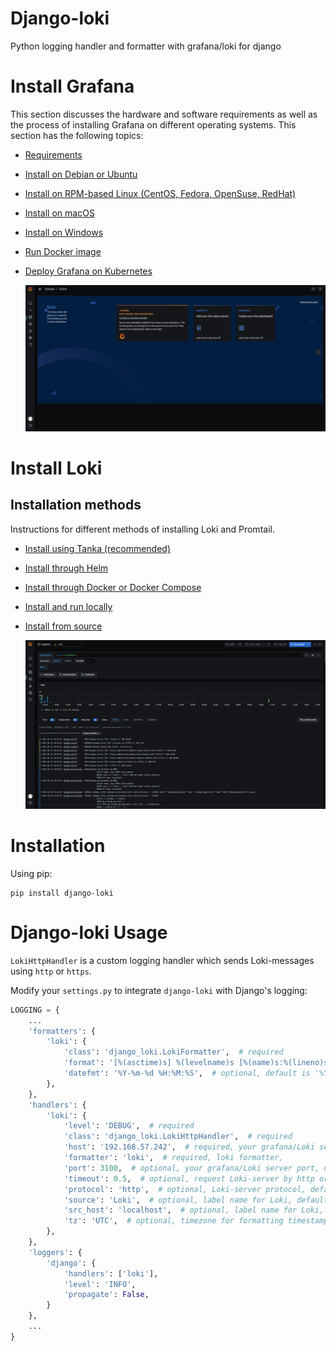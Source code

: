 # Django-loki
Python logging handler and formatter with grafana/loki for django

# Install Grafana

This section discusses the hardware and software requirements as well as the process of installing Grafana on different operating systems. This section has the following topics:

- [Requirements](https://grafana.com/docs/grafana/latest/installation/requirements/)

- [Install on Debian or Ubuntu](https://grafana.com/docs/grafana/latest/installation/debian/)

- [Install on RPM-based Linux (CentOS, Fedora, OpenSuse, RedHat)](https://grafana.com/docs/grafana/latest/installation/rpm/)

- [Install on macOS](https://grafana.com/docs/grafana/latest/installation/mac/)

- [Install on Windows](https://grafana.com/docs/grafana/latest/installation/windows/)

- [Run Docker image](https://grafana.com/docs/grafana/latest/installation/docker/)

- [Deploy Grafana on Kubernetes](https://grafana.com/docs/grafana/latest/installation/kubernetes/)

  ![Grafana](./images/grafana.png)

# Install Loki

## Installation methods

Instructions for different methods of installing Loki and Promtail.

- [Install using Tanka (recommended)](https://grafana.com/docs/loki/latest/installation/tanka/)

- [Install through Helm](https://grafana.com/docs/loki/latest/installation/helm/)

- [Install through Docker or Docker Compose](https://grafana.com/docs/loki/latest/installation/docker/)

- [Install and run locally](https://grafana.com/docs/loki/latest/installation/local/)

- [Install from source](https://grafana.com/docs/loki/latest/installation/install-from-source/)

  ![django-log](./images/django-log.png)

# Installation

Using pip:

```shell
pip install django-loki
```

# Django-loki Usage

`LokiHttpHandler` is a custom logging handler which sends Loki-messages using `http` or `https`.

Modify your `settings.py` to integrate `django-loki` with Django's logging:

```python
LOGGING = {
    ...
    'formatters': {
        'loki': {
            'class': 'django_loki.LokiFormatter',  # required
            'format': '[%(asctime)s] %(levelname)s [%(name)s:%(lineno)s] [%(funcName)s] %(message)s',  # optional, default is logging.BASIC_FORMAT
            'datefmt': '%Y-%m-%d %H:%M:%S',  # optional, default is '%Y-%m-%d %H:%M:%S'
        },
    },
    'handlers': {
        'loki': {
            'level': 'DEBUG',  # required
            'class': 'django_loki.LokiHttpHandler',  # required
            'host': '192.168.57.242',  # required, your grafana/Loki server host, e.g:192.168.57.242
            'formatter': 'loki',  # required, loki formatter,
            'port': 3100,  # optional, your grafana/Loki server port, default is 3100
            'timeout': 0.5,  # optional, request Loki-server by http or https time out, default is 0.5
            'protocol': 'http',  # optional, Loki-server protocol, default is http
            'source': 'Loki',  # optional, label name for Loki, default is Loki
            'src_host': 'localhost',  # optional, label name for Loki, default is localhost
            'tz': 'UTC',  # optional, timezone for formatting timestamp, default is UTC, e.g:Asia/Shanghai
        },
    },
    'loggers': {
        'django': {
            'handlers': ['loki'],
            'level': 'INFO',
            'propagate': False,
        }
    },
    ...
}
```

